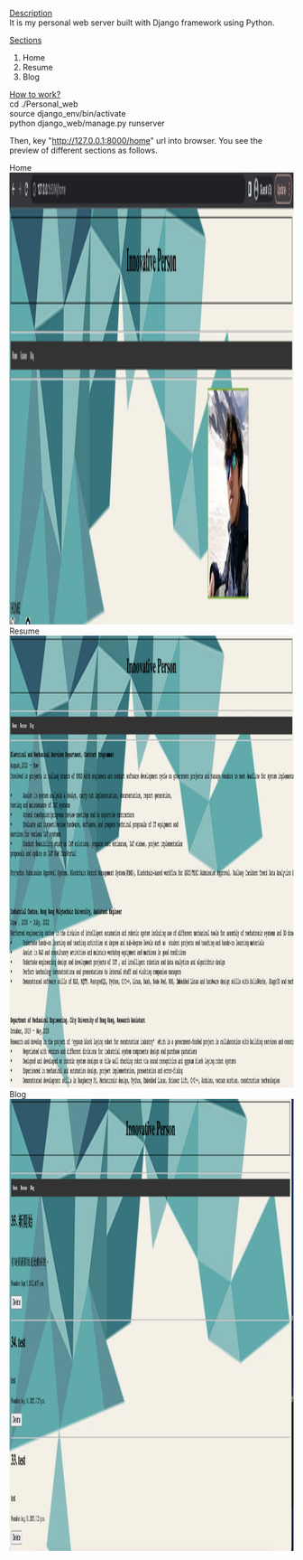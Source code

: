 <ins>Description</ins><br>
It is my personal web server built with Django framework using Python. 
<br>

<ins>Sections</ins><br>
1. Home <br>
2. Resume <br>
3. Blog <br>

<ins>How to work?</ins><br>
cd ./Personal_web<br>
source django_env/bin/activate<br>
python django_web/manage.py runserver<br>

Then, key "http://127.0.0.1:8000/home" url into browser. You see the preview of different sections as follows.<br>

Home
<img src="https://github.com/chunwmak9/Personal_web/blob/main/home.png" width="1000" height="800" />
Resume
<img src="https://github.com/chunwmak9/Personal_web/blob/main/resume.png" width="1000" height="800" />
Blog
<img src="https://github.com/chunwmak9/Personal_web/blob/main/blog.png" width="1000" height="800" />

